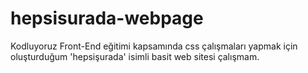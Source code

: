 # hepsisurada-webpage
Kodluyoruz Front-End eğitimi kapsamında css çalışmaları yapmak için oluşturduğum 'hepsişurada' isimli basit web sitesi çalışmam.
